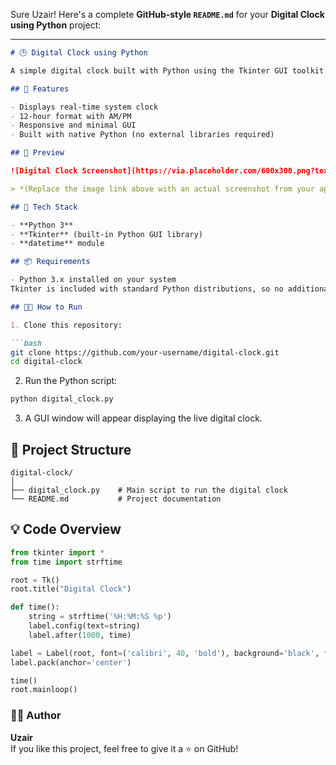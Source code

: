 Sure Uzair! Here's a complete **GitHub-style `README.md`** for your **Digital Clock using Python** project:

---

```markdown
# 🕒 Digital Clock using Python

A simple digital clock built with Python using the Tkinter GUI toolkit. This lightweight app displays the current system time in real-time with a clean graphical interface.

## 🚀 Features

- Displays real-time system clock
- 12-hour format with AM/PM
- Responsive and minimal GUI
- Built with native Python (no external libraries required)

## 📸 Preview

![Digital Clock Screenshot](https://via.placeholder.com/600x300.png?text=Digital+Clock+Preview)

> *(Replace the image link above with an actual screenshot from your app for a better presentation.)*

## 🧰 Tech Stack

- **Python 3**
- **Tkinter** (built-in Python GUI library)
- **datetime** module

## 📦 Requirements

- Python 3.x installed on your system  
Tkinter is included with standard Python distributions, so no additional installation is necessary.

## 🧑‍💻 How to Run

1. Clone this repository:

```bash
git clone https://github.com/your-username/digital-clock.git
cd digital-clock
```

2. Run the Python script:

```bash
python digital_clock.py
```

3. A GUI window will appear displaying the live digital clock.

## 📂 Project Structure

```
digital-clock/
│
├── digital_clock.py    # Main script to run the digital clock
└── README.md           # Project documentation
```

## 💡 Code Overview

```python
from tkinter import *
from time import strftime

root = Tk()
root.title("Digital Clock")

def time():
    string = strftime('%H:%M:%S %p')
    label.config(text=string)
    label.after(1000, time)

label = Label(root, font=('calibri', 40, 'bold'), background='black', foreground='cyan')
label.pack(anchor='center')

time()
root.mainloop()
```

### 👨‍💻 Author

**Uzair**  
If you like this project, feel free to give it a ⭐ on GitHub!

```


